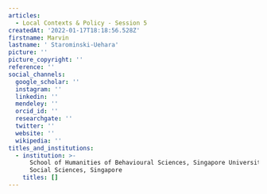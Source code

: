 ```yaml
---
articles:
  - Local Contexts & Policy - Session 5
createdAt: '2022-01-17T18:18:56.528Z'
firstname: Marvin
lastname: ' Starominski-Uehara'
picture: ''
picture_copyright: ''
reference: ''
social_channels:
  google_scholar: ''
  instagram: ''
  linkedin: ''
  mendeley: ''
  orcid_id: ''
  researchgate: ''
  twitter: ''
  website: ''
  wikipedia: ''
titles_and_institutions:
  - institution: >-
      School of Humanities of Behavioural Sciences, Singapore University of
      Social Sciences, Singapore
    titles: []
---
```

